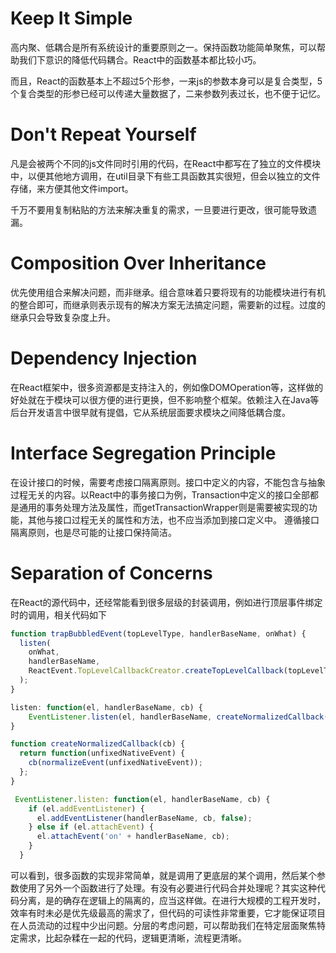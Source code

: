 # Keep It Simple
高内聚、低耦合是所有系统设计的重要原则之一。保持函数功能简单聚焦，可以帮助我们下意识的降低代码耦合。React中的函数基本都比较小巧。

而且，React的函数基本上不超过5个形参，一来js的参数本身可以是复合类型，5个复合类型的形参已经可以传递大量数据了，二来参数列表过长，也不便于记忆。
# Don't Repeat Yourself
凡是会被两个不同的js文件同时引用的代码，在React中都写在了独立的文件模块中，以便其他地方调用，在util目录下有些工具函数其实很短，但会以独立的文件存储，来方便其他文件import。

千万不要用复制粘贴的方法来解决重复的需求，一旦要进行更改，很可能导致遗漏。
# Composition Over Inheritance
优先使用组合来解决问题，而非继承。组合意味着只要将现有的功能模块进行有机的整合即可，而继承则表示现有的解决方案无法搞定问题，需要新的过程。过度的继承只会导致复杂度上升。
# Dependency Injection
在React框架中，很多资源都是支持注入的，例如像DOMOperation等，这样做的好处就在于模块可以很方便的进行更换，但不影响整个框架。依赖注入在Java等后台开发语言中很早就有提倡，它从系统层面要求模块之间降低耦合度。
# Interface Segregation Principle
在设计接口的时候，需要考虑接口隔离原则。接口中定义的内容，不能包含与抽象过程无关的内容。以React中的事务接口为例，Transaction中定义的接口全部都是通用的事务处理方法及属性，而getTransactionWrapper则是需要被实现的功能，其他与接口过程无关的属性和方法，也不应当添加到接口定义中。
遵循接口隔离原则，也是尽可能的让接口保持简洁。
# Separation of Concerns
在React的源代码中，还经常能看到很多层级的封装调用，例如进行顶层事件绑定时的调用，相关代码如下
```javascript
function trapBubbledEvent(topLevelType, handlerBaseName, onWhat) {
  listen(
    onWhat,
    handlerBaseName,
    ReactEvent.TopLevelCallbackCreator.createTopLevelCallback(topLevelType)
  );
}

listen: function(el, handlerBaseName, cb) {
    EventListener.listen(el, handlerBaseName, createNormalizedCallback(cb));
}

function createNormalizedCallback(cb) {
  return function(unfixedNativeEvent) {
    cb(normalizeEvent(unfixedNativeEvent));
  };
}

 EventListener.listen: function(el, handlerBaseName, cb) {
    if (el.addEventListener) {
      el.addEventListener(handlerBaseName, cb, false);
    } else if (el.attachEvent) {
      el.attachEvent('on' + handlerBaseName, cb);
    }
  }
```
可以看到，很多函数的实现非常简单，就是调用了更底层的某个调用，然后某个参数使用了另外一个函数进行了处理。有没有必要进行代码合并处理呢？其实这种代码分离，是的确存在逻辑上的隔离的，应当这样做。在进行大规模的工程开发时，效率有时未必是优先级最高的需求了，但代码的可读性非常重要，它才能保证项目在人员流动的过程中少出问题。分层的考虑问题，可以帮助我们在特定层面聚焦特定需求，比起杂糅在一起的代码，逻辑更清晰，流程更清晰。
